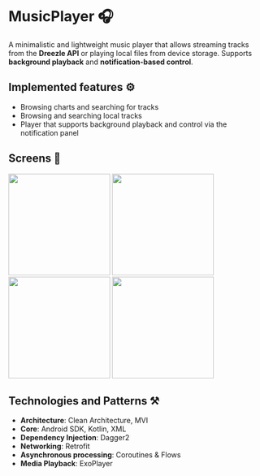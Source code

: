 # MusicPlayer 🎧
A minimalistic and lightweight music player that allows streaming tracks from the **Dreezle API** or playing local files from device storage. Supports **background playback** and **notification-based control**.

## Implemented features ⚙️
- Browsing charts and searching for tracks
- Browsing and searching local tracks
- Player that supports background playback and control via the notification panel
  
## Screens 📱
<img src="https://github.com/user-attachments/assets/991f6fb7-db99-4b26-8818-23abdefde509" width="200" />
<img src="https://github.com/user-attachments/assets/9698ad0a-be27-4a77-a6a7-db45f5024e04" width="200" />
<img src="https://github.com/user-attachments/assets/a8fcf7f5-2afb-457a-94ba-fc73868f2dd5" width="200" />
<img src="https://github.com/user-attachments/assets/79d22c9e-b572-4a3a-bf5c-a91fea0ed862" width="200" />

## Technologies and Patterns ⚒️
- **Architecture**: Clean Architecture, MVI
- **Core**: Android SDK, Kotlin, XML
- **Dependency Injection**: Dagger2
- **Networking**: Retrofit
- **Asynchronous processing**: Coroutines & Flows
- **Media Playback**: ExoPlayer

